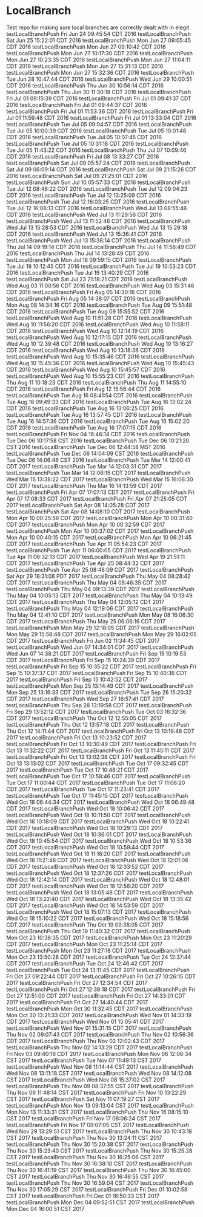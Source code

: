 # LocalBranch
Test repo for making sure local branches are correctly dealt with in elegit
testLocalBranchPush Fri Jun 24 09:45:54 CDT 2016
testLocalBranchPush Sat Jun 25 15:22:01 CDT 2016
testLocalBranchPush Mon Jun 27 09:05:45 CDT 2016
testLocalBranchPush Mon Jun 27 09:10:42 CDT 2016
testLocalBranchPush Mon Jun 27 10:17:30 CDT 2016
testLocalBranchPush Mon Jun 27 10:23:35 CDT 2016
testLocalBranchPush Mon Jun 27 11:04:11 CDT 2016
testLocalBranchPush Mon Jun 27 15:31:13 CDT 2016
testLocalBranchPush Mon Jun 27 15:32:36 CDT 2016
testLocalBranchPush Tue Jun 28 10:47:44 CDT 2016
testLocalBranchPush Wed Jun 29 10:00:51 CDT 2016
testLocalBranchPush Thu Jun 30 10:56:14 CDT 2016
testLocalBranchPush Thu Jun 30 11:30:18 CDT 2016
testLocalBranchPush Fri Jul 01 09:15:39 CDT 2016
testLocalBranchPush Fri Jul 01 09:41:37 CDT 2016
testLocalBranchPush Fri Jul 01 09:44:37 CDT 2016
testLocalBranchPush Fri Jul 01 11:53:36 CDT 2016
testLocalBranchPush Fri Jul 01 11:59:48 CDT 2016
testLocalBranchPush Fri Jul 01 13:33:04 CDT 2016
testLocalBranchPush Tue Jul 05 09:04:57 CDT 2016
testLocalBranchPush Tue Jul 05 10:00:39 CDT 2016
testLocalBranchPush Tue Jul 05 10:01:48 CDT 2016
testLocalBranchPush Tue Jul 05 10:07:45 CDT 2016
testLocalBranchPush Tue Jul 05 10:31:18 CDT 2016
testLocalBranchPush Tue Jul 05 11:43:22 CDT 2016
testLocalBranchPush Thu Jul 07 10:09:46 CDT 2016
testLocalBranchPush Fri Jul 08 13:33:27 CDT 2016
testLocalBranchPush Sat Jul 09 05:57:24 CDT 2016
testLocalBranchPush Sat Jul 09 06:09:14 CDT 2016
testLocalBranchPush Sat Jul 09 21:15:26 CDT 2016
testLocalBranchPush Sat Jul 09 21:25:01 CDT 2016
testLocalBranchPush Sun Jul 10 05:57:33 CDT 2016
testLocalBranchPush Tue Jul 12 08:46:22 CDT 2016
testLocalBranchPush Tue Jul 12 09:04:23 CDT 2016
testLocalBranchPush Tue Jul 12 13:25:09 CDT 2016
testLocalBranchPush Tue Jul 12 16:03:25 CDT 2016
testLocalBranchPush Tue Jul 12 16:06:13 CDT 2016
testLocalBranchPush Wed Jul 13 08:55:46 CDT 2016
testLocalBranchPush Wed Jul 13 11:29:56 CDT 2016
testLocalBranchPush Wed Jul 13 11:52:46 CDT 2016
testLocalBranchPush Wed Jul 13 15:28:53 CDT 2016
testLocalBranchPush Wed Jul 13 15:29:18 CDT 2016
testLocalBranchPush Wed Jul 13 15:36:41 CDT 2016
testLocalBranchPush Wed Jul 13 15:38:14 CDT 2016
testLocalBranchPush Thu Jul 14 09:19:14 CDT 2016
testLocalBranchPush Thu Jul 14 11:56:49 CDT 2016
testLocalBranchPush Thu Jul 14 13:28:49 CDT 2016
testLocalBranchPush Mon Jul 18 09:59:15 CDT 2016
testLocalBranchPush Tue Jul 19 10:12:45 CDT 2016
testLocalBranchPush Tue Jul 19 10:53:23 CDT 2016
testLocalBranchPush Tue Jul 19 13:40:29 CDT 2016
testLocalBranchPush Sat Jul 23 21:18:21 CDT 2016
testLocalBranchPush Wed Aug 03 11:00:56 CDT 2016
testLocalBranchPush Wed Aug 03 15:31:46 CDT 2016
testLocalBranchPush Fri Aug 05 14:30:16 CDT 2016
testLocalBranchPush Fri Aug 05 14:38:07 CDT 2016
testLocalBranchPush Mon Aug 08 14:34:16 CDT 2016
testLocalBranchPush Tue Aug 09 15:51:48 CDT 2016
testLocalBranchPush Tue Aug 09 15:55:52 CDT 2016
testLocalBranchPush Wed Aug 10 11:51:28 CDT 2016
testLocalBranchPush Wed Aug 10 11:56:20 CDT 2016
testLocalBranchPush Wed Aug 10 11:58:11 CDT 2016
testLocalBranchPush Wed Aug 10 12:14:19 CDT 2016
testLocalBranchPush Wed Aug 10 12:17:15 CDT 2016
testLocalBranchPush Wed Aug 10 12:39:48 CDT 2016
testLocalBranchPush Wed Aug 10 13:16:27 CDT 2016
testLocalBranchPush Wed Aug 10 13:18:38 CDT 2016
testLocalBranchPush Wed Aug 10 15:35:46 CDT 2016
testLocalBranchPush Wed Aug 10 15:45:36 CDT 2016
testLocalBranchPush Wed Aug 10 15:45:43 CDT 2016
testLocalBranchPush Wed Aug 10 15:45:57 CDT 2016
testLocalBranchPush Wed Aug 10 15:55:23 CDT 2016
testLocalBranchPush Thu Aug 11 10:18:23 CDT 2016
testLocalBranchPush Thu Aug 11 14:55:10 CDT 2016
testLocalBranchPush Fri Aug 12 15:56:44 CDT 2016
testLocalBranchPush Tue Aug 16 08:41:54 CDT 2016
testLocalBranchPush Tue Aug 16 09:49:33 CDT 2016
testLocalBranchPush Tue Aug 16 13:02:24 CDT 2016
testLocalBranchPush Tue Aug 16 13:06:25 CDT 2016
testLocalBranchPush Tue Aug 16 13:57:45 CDT 2016
testLocalBranchPush Tue Aug 16 14:57:36 CDT 2016
testLocalBranchPush Tue Aug 16 15:02:20 CDT 2016
testLocalBranchPush Tue Aug 16 17:07:15 CDT 2016
testLocalBranchPush Fri Nov 04 16:46:14 CDT 2016
testLocalBranchPush Tue Dec 06 10:17:58 CST 2016
testLocalBranchPush Tue Dec 06 10:21:20 CST 2016
testLocalBranchPush Tue Dec 06 12:44:58 MST 2016
testLocalBranchPush Tue Dec 06 14:04:09 CST 2016
testLocalBranchPush Tue Dec 06 14:06:46 CST 2016
testLocalBranchPush Tue Mar 14 12:00:41 CDT 2017
testLocalBranchPush Tue Mar 14 12:03:31 CDT 2017
testLocalBranchPush Tue Mar 14 12:06:15 CDT 2017
testLocalBranchPush Wed Mar 15 13:38:22 CDT 2017
testLocalBranchPush Wed Mar 15 16:06:30 CDT 2017
testLocalBranchPush Thu Mar 16 14:13:59 CDT 2017
testLocalBranchPush Fri Apr 07 17:07:13 CDT 2017
testLocalBranchPush Fri Apr 07 17:08:33 CDT 2017
testLocalBranchPush Fri Apr 07 21:25:05 CDT 2017
testLocalBranchPush Sat Apr 08 14:05:28 CDT 2017
testLocalBranchPush Sat Apr 08 14:08:10 CDT 2017
testLocalBranchPush Mon Apr 10 00:25:56 CDT 2017
testLocalBranchPush Mon Apr 10 00:31:40 CDT 2017
testLocalBranchPush Mon Apr 10 00:32:59 CDT 2017
testLocalBranchPush Mon Apr 10 00:37:02 CDT 2017
testLocalBranchPush Mon Apr 10 00:40:15 CDT 2017
testLocalBranchPush Mon Apr 10 06:21:45 CDT 2017
testLocalBranchPush Tue Apr 11 05:54:23 CDT 2017
testLocalBranchPush Tue Apr 11 06:00:05 CDT 2017
testLocalBranchPush Tue Apr 11 06:32:13 CDT 2017
testLocalBranchPush Wed Apr 19 21:51:11 CDT 2017
testLocalBranchPush Tue Apr 25 08:44:32 CDT 2017
testLocalBranchPush Tue Apr 25 08:48:09 CDT 2017
testLocalBranchPush Sat Apr 29 18:31:08 PDT 2017
testLocalBranchPush Thu May 04 08:28:42 CDT 2017
testLocalBranchPush Thu May 04 08:46:35 CDT 2017
testLocalBranchPush Thu May 04 09:13:39 CDT 2017
testLocalBranchPush Thu May 04 10:05:13 CDT 2017
testLocalBranchPush Thu May 04 10:13:49 CDT 2017
testLocalBranchPush Thu May 04 12:05:12 CDT 2017
testLocalBranchPush Thu May 04 12:19:06 CDT 2017
testLocalBranchPush Thu May 04 12:41:10 CDT 2017
testLocalBranchPush Mon May 08 16:06:30 CDT 2017
testLocalBranchPush Thu May 25 06:06:16 CDT 2017
testLocalBranchPush Mon May 29 12:18:05 CDT 2017
testLocalBranchPush Mon May 29 15:58:48 CDT 2017
testLocalBranchPush Mon May 29 16:02:05 CDT 2017
testLocalBranchPush Fri Jun 02 11:34:45 CDT 2017
testLocalBranchPush Wed Jun 07 14:34:01 CDT 2017
testLocalBranchPush Wed Jun 07 14:38:21 CDT 2017
testLocalBranchPush Fri Sep 15 10:19:53 CDT 2017
testLocalBranchPush Fri Sep 15 10:24:39 CDT 2017
testLocalBranchPush Fri Sep 15 10:35:22 CDT 2017
testLocalBranchPush Fri Sep 15 10:37:37 CDT 2017
testLocalBranchPush Fri Sep 15 10:40:36 CDT 2017
testLocalBranchPush Fri Sep 15 10:42:52 CDT 2017
testLocalBranchPush Mon Sep 25 13:14:49 CDT 2017
testLocalBranchPush Mon Sep 25 13:16:33 CDT 2017
testLocalBranchPush Tue Sep 26 15:20:32 CDT 2017
testLocalBranchPush Wed Sep 27 16:57:41 CDT 2017
testLocalBranchPush Thu Sep 28 13:19:58 CDT 2017
testLocalBranchPush Fri Sep 29 13:52:12 CDT 2017
testLocalBranchPush Tue Oct 03 16:32:36 CDT 2017
testLocalBranchPush Thu Oct 12 12:55:05 CDT 2017
testLocalBranchPush Thu Oct 12 13:57:18 CDT 2017
testLocalBranchPush Thu Oct 12 14:11:44 CDT 2017
testLocalBranchPush Fri Oct 13 10:19:48 CDT 2017
testLocalBranchPush Fri Oct 13 10:23:52 CDT 2017
testLocalBranchPush Fri Oct 13 10:30:49 CDT 2017
testLocalBranchPush Fri Oct 13 11:32:22 CDT 2017
testLocalBranchPush Fri Oct 13 11:45:11 CDT 2017
testLocalBranchPush Fri Oct 13 13:02:38 CDT 2017
testLocalBranchPush Fri Oct 13 13:13:02 CDT 2017
testLocalBranchPush Tue Oct 17 09:32:45 CDT 2017
testLocalBranchPush Tue Oct 17 10:48:21 CDT 2017
testLocalBranchPush Tue Oct 17 10:58:46 CDT 2017
testLocalBranchPush Tue Oct 17 11:00:44 CDT 2017
testLocalBranchPush Tue Oct 17 11:06:20 CDT 2017
testLocalBranchPush Tue Oct 17 11:23:41 CDT 2017
testLocalBranchPush Tue Oct 17 11:45:15 CDT 2017
testLocalBranchPush Wed Oct 18 06:44:34 CDT 2017
testLocalBranchPush Wed Oct 18 06:49:48 CDT 2017
testLocalBranchPush Wed Oct 18 10:06:42 CDT 2017
testLocalBranchPush Wed Oct 18 10:11:50 CDT 2017
testLocalBranchPush Wed Oct 18 10:18:09 CDT 2017
testLocalBranchPush Wed Oct 18 10:22:41 CDT 2017
testLocalBranchPush Wed Oct 18 10:29:13 CDT 2017
testLocalBranchPush Wed Oct 18 10:36:01 CDT 2017
testLocalBranchPush Wed Oct 18 10:45:54 CDT 2017
testLocalBranchPush Wed Oct 18 10:53:36 CDT 2017
testLocalBranchPush Wed Oct 18 10:59:44 CDT 2017
testLocalBranchPush Wed Oct 18 11:18:20 CDT 2017
testLocalBranchPush Wed Oct 18 11:21:48 CDT 2017
testLocalBranchPush Wed Oct 18 12:01:08 CDT 2017
testLocalBranchPush Wed Oct 18 12:33:52 CDT 2017
testLocalBranchPush Wed Oct 18 12:37:26 CDT 2017
testLocalBranchPush Wed Oct 18 12:42:14 CDT 2017
testLocalBranchPush Wed Oct 18 12:48:01 CDT 2017
testLocalBranchPush Wed Oct 18 12:56:20 CDT 2017
testLocalBranchPush Wed Oct 18 13:05:48 CDT 2017
testLocalBranchPush Wed Oct 18 13:22:40 CDT 2017
testLocalBranchPush Wed Oct 18 13:35:42 CDT 2017
testLocalBranchPush Wed Oct 18 14:53:59 CDT 2017
testLocalBranchPush Wed Oct 18 15:07:13 CDT 2017
testLocalBranchPush Wed Oct 18 15:10:22 CDT 2017
testLocalBranchPush Wed Oct 18 15:18:56 CDT 2017
testLocalBranchPush Thu Oct 19 09:38:05 CDT 2017
testLocalBranchPush Thu Oct 19 11:40:32 CDT 2017
testLocalBranchPush Mon Oct 23 10:38:35 CDT 2017
testLocalBranchPush Mon Oct 23 11:20:29 CDT 2017
testLocalBranchPush Mon Oct 23 11:25:14 CDT 2017
testLocalBranchPush Mon Oct 23 11:27:18 CDT 2017
testLocalBranchPush Mon Oct 23 13:50:28 CDT 2017
testLocalBranchPush Tue Oct 24 12:37:44 CDT 2017
testLocalBranchPush Tue Oct 24 12:46:42 CDT 2017
testLocalBranchPush Tue Oct 24 13:11:45 CDT 2017
testLocalBranchPush Fri Oct 27 09:22:44 CDT 2017
testLocalBranchPush Fri Oct 27 10:26:15 CDT 2017
testLocalBranchPush Fri Oct 27 12:34:54 CDT 2017
testLocalBranchPush Fri Oct 27 12:38:18 CDT 2017
testLocalBranchPush Fri Oct 27 12:51:00 CDT 2017
testLocalBranchPush Fri Oct 27 14:33:01 CDT 2017
testLocalBranchPush Fri Oct 27 14:40:44 CDT 2017
testLocalBranchPush Mon Oct 30 11:32:45 CDT 2017
testLocalBranchPush Mon Oct 30 13:21:33 CDT 2017
testLocalBranchPush Wed Nov 01 14:33:19 CDT 2017
testLocalBranchPush Wed Nov 01 15:05:41 CDT 2017
testLocalBranchPush Wed Nov 01 15:31:15 CDT 2017
testLocalBranchPush Thu Nov 02 09:07:43 CDT 2017
testLocalBranchPush Thu Nov 02 10:56:36 CDT 2017
testLocalBranchPush Thu Nov 02 12:02:43 CDT 2017
testLocalBranchPush Thu Nov 02 14:13:29 CDT 2017
testLocalBranchPush Fri Nov 03 09:40:16 CDT 2017
testLocalBranchPush Mon Nov 06 12:06:34 CST 2017
testLocalBranchPush Tue Nov 07 11:49:13 CST 2017
testLocalBranchPush Wed Nov 08 11:14:44 CST 2017
testLocalBranchPush Wed Nov 08 13:11:18 CST 2017
testLocalBranchPush Wed Nov 08 14:12:08 CST 2017
testLocalBranchPush Wed Nov 08 15:37:02 CST 2017
testLocalBranchPush Thu Nov 09 08:37:55 CST 2017
testLocalBranchPush Thu Nov 09 11:48:14 CST 2017
testLocalBranchPush Fri Nov 10 13:22:29 CST 2017
testLocalBranchPush Sat Nov 11 07:19:27 CST 2017
testLocalBranchPush Mon Nov 13 09:13:04 CST 2017
testLocalBranchPush Mon Nov 13 11:33:31 CST 2017
testLocalBranchPush Thu Nov 16 08:15:10 CST 2017
testLocalBranchPush Fri Nov 17 08:06:24 CST 2017
testLocalBranchPush Fri Nov 17 09:07:05 CST 2017
testLocalBranchPush Wed Nov 29 13:29:51 CST 2017
testLocalBranchPush Thu Nov 30 10:43:18 CST 2017
testLocalBranchPush Thu Nov 30 13:24:11 CST 2017
testLocalBranchPush Thu Nov 30 15:20:38 CST 2017
testLocalBranchPush Thu Nov 30 15:23:40 CST 2017
testLocalBranchPush Thu Nov 30 15:25:28 CST 2017
testLocalBranchPush Thu Nov 30 16:25:06 CST 2017
testLocalBranchPush Thu Nov 30 16:38:10 CST 2017
testLocalBranchPush Thu Nov 30 16:41:19 CST 2017
testLocalBranchPush Thu Nov 30 16:45:00 CST 2017
testLocalBranchPush Thu Nov 30 16:46:55 CST 2017
testLocalBranchPush Thu Nov 30 16:59:04 CST 2017
testLocalBranchPush Thu Nov 30 17:05:29 CST 2017
testLocalBranchPush Fri Dec 01 10:02:58 CST 2017
testLocalBranchPush Fri Dec 01 16:50:33 CST 2017
testLocalBranchPush Mon Dec 04 09:52:51 CST 2017
testLocalBranchPush Mon Dec 04 16:00:51 CST 2017
